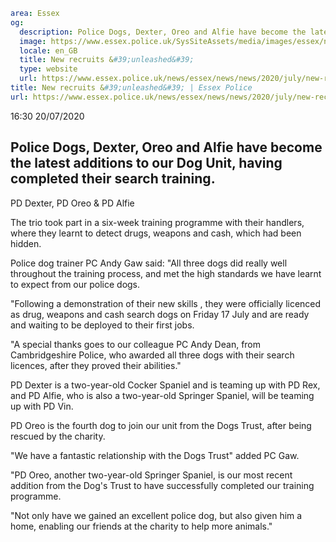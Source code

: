 ```yaml
area: Essex
og:
  description: Police Dogs, Dexter, Oreo and Alfie have become the latest additions to our Dog Unit, having completed their search training.
  image: https://www.essex.police.uk/SysSiteAssets/media/images/essex/news/news/2020/07-july/pd-dexter-pd-oreo-pd-alfie-web-600.jpg?crop=(0,84,600,400)&amp;w=600&amp;h=300&amp;scale=both
  locale: en_GB
  title: New recruits &#39;unleashed&#39;
  type: website
  url: https://www.essex.police.uk/news/essex/news/news/2020/july/new-recruits-unleashed/
title: New recruits &#39;unleashed&#39; | Essex Police
url: https://www.essex.police.uk/news/essex/news/news/2020/july/new-recruits-unleashed/
```

16:30 20/07/2020

## Police Dogs, Dexter, Oreo and Alfie have become the latest additions to our Dog Unit, having completed their search training.

PD Dexter, PD Oreo & PD Alfie

The trio took part in a six-week training programme with their handlers, where they learnt to detect drugs, weapons and cash, which had been hidden.

Police dog trainer PC Andy Gaw said: "All three dogs did really well throughout the training process, and met the high standards we have learnt to expect from our police dogs.

"Following a demonstration of their new skills , they were officially licenced as drug, weapons and cash search dogs on Friday 17 July and are ready and waiting to be deployed to their first jobs.

"A special thanks goes to our colleague PC Andy Dean, from Cambridgeshire Police, who awarded all three dogs with their search licences, after they proved their abilities."

PD Dexter is a two-year-old Cocker Spaniel and is teaming up with PD Rex, and PD Alfie, who is also a two-year-old Springer Spaniel, will be teaming up with PD Vin.

PD Oreo is the fourth dog to join our unit from the Dogs Trust, after being rescued by the charity.

"We have a fantastic relationship with the Dogs Trust" added PC Gaw.

"PD Oreo, another two-year-old Springer Spaniel, is our most recent addition from the Dog's Trust to have successfully completed our training programme.

"Not only have we gained an excellent police dog, but also given him a home, enabling our friends at the charity to help more animals."
